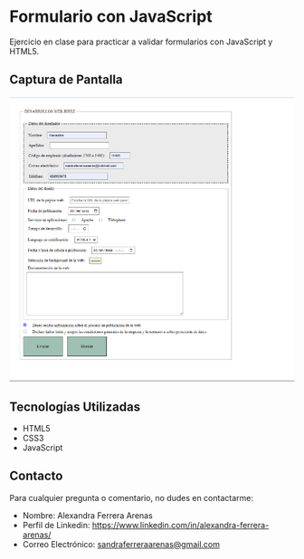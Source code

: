 # Formulario con JavaScript 

Ejercicio en clase para practicar a validar formularios con JavaScript y HTML5.

## Captura de Pantalla

![Mi portafolio](img/captura.jpg)

## Tecnologías Utilizadas

- HTML5
- CSS3
- JavaScript

## Contacto

Para cualquier pregunta o comentario, no dudes en contactarme:

- Nombre: Alexandra Ferrera Arenas
- Perfil de Linkedin: https://www.linkedin.com/in/alexandra-ferrera-arenas/
- Correo Electrónico: sandraferreraarenas@gmail.com
